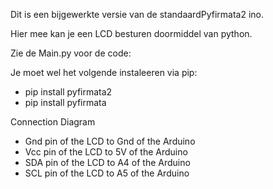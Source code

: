 Dit is een bijgewerkte versie van de standaardPyfirmata2 ino.

Hier mee kan je een LCD besturen doormiddel van python.

Zie de Main.py voor de code:

Je moet wel het volgende instaleeren via pip:

- pip install pyfirmata2
- pip install pyfirmata


Connection Diagram
- Gnd pin of the LCD to Gnd of the Arduino
- Vcc pin of the LCD to 5V of the Arduino
- SDA pin of the LCD to A4 of the Arduino
- SCL pin of the LCD to A5 of the Arduino

